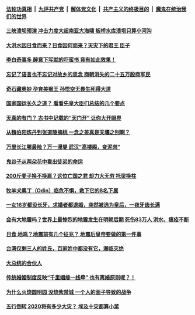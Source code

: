 

####  [法轮功真相](../../../../basic/blob/master/README.md?t=07290131) &nbsp;|&nbsp; [九评共产党](../../../../9ping.md/blob/master/README.md?t=07290131) &nbsp;|&nbsp; [解体党文化](../../../../jtdwh.md/blob/master/README.md?t=07290131)  &nbsp;|&nbsp; [共产主义的终极目的](../../../../gczydzjmd.md/blob/master/README.md?t=07290131) &nbsp;|&nbsp; [魔鬼在统治我们的世界](../../../../mgztzwmdsj.md/blob/master/README.md?t=07290131) 

#### [三峡溃坝预演 冲击力度大超南亚大海啸 板桥水库溃坝只算小河沟](../pages/soh3/404770.md?t=07290131) 
#### [大洪水因日食而来？日食因何而来？天灾下的君王 臣子 ](../pages/soh3/404137.md?t=07290131) 
#### [李白奇事多  醉意下写就的吓蛮书 竟有如此效果！](../pages/soh3/400066.md?t=07290131) 
#### [忘记了语言也不忘记对故乡的思念 商朝消失的二十五万殷商军民](../pages/soh3/390370.md?t=07290131) 
#### [奇石藏奥妙 孕育美猴王  孙悟空无畏生死得大道](../pages/soh3/399790.md?t=07290131) 
#### [国家国运长久之道？ 看看先皇大臣们总结的几个要点](../pages/soh3/396262.md?t=07290131) 
#### [天真的有门？  古书中记载的“天门开” 让你大开眼界](../pages/soh3/399814.md?t=07290131) 
#### [从魏伯阳炼丹到张道陵摘桃  一念之差真是天壤之别啊？](../pages/soh3/277446.md?t=07290131) 
#### [万里长江哪最险？万一漫堤 武汉“高楼阁，变泥岗”](../pages/soh3/400459.md?t=07290131) 
#### [鬼谷子从两朵花中看出徒弟的命运](../pages/soh3/399397.md?t=07290131) 
#### [200斤麦子换不换肩？这位亡国之君  却力大无穷 托梁换柱](../pages/soh3/398302.md?t=07290131) 
#### [牧羊犬奥丁（Odin）临危不惧，救下它的8名下属](../pages/soh3/250950.md?t=07290131) 
#### [一女16岁都没长牙，求婚者都退婚，突然被选为皇后，一夜牙齿长满](../pages/soh3/243629.md?t=07290131) 
#### [会有大地震吗？世界上最惨烈的地震发生在明朝后期 死伤83万人 洪水、瘟疫不断](../pages/soh3/397210.md?t=07290131) 
#### [日食 地鸣？地震前有几个征兆？ 地震后皇帝要做的第一件事](../pages/soh3/397339.md?t=07290131) 
#### [台湾仅剩三人的姓氏，百家姓中都没有它，濒临灭绝](../pages/soh3/243585.md?t=07290131) 
#### [大总统的合伙人](../pages/soh3/243524.md?t=07290131) 
#### [传统婚姻制度反映“千里姻缘一线牵”  也有离婚原则呢？！](../pages/soh3/394405.md?t=07290131) 
#### [为什么火烧圆明园 没烧紫禁城 一个人的面子导致的战争](../pages/soh3/391390.md?t=07290131) 
#### [五行倒转 2020将有多少大灾？ 埃及十灾都算小菜](../pages/soh3/394675.md?t=07290131) 
